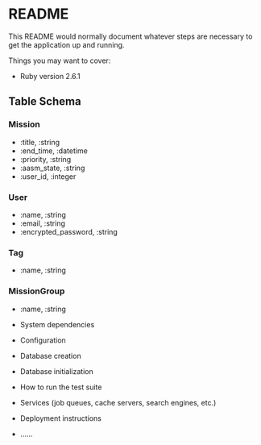 # README

This README would normally document whatever steps are necessary to get the
application up and running.

Things you may want to cover:

* Ruby version 2.6.1

## Table Schema

### Mission
* :title, :string
* :end_time, :datetime
* :priority, :string
* :aasm_state, :string
* :user_id, :integer

### User
* :name, :string
* :email, :string
* :encrypted_password, :string

### Tag
* :name, :string

### MissionGroup
* :name, :string

* System dependencies

* Configuration

* Database creation

* Database initialization

* How to run the test suite

* Services (job queues, cache servers, search engines, etc.)

* Deployment instructions

* ......
